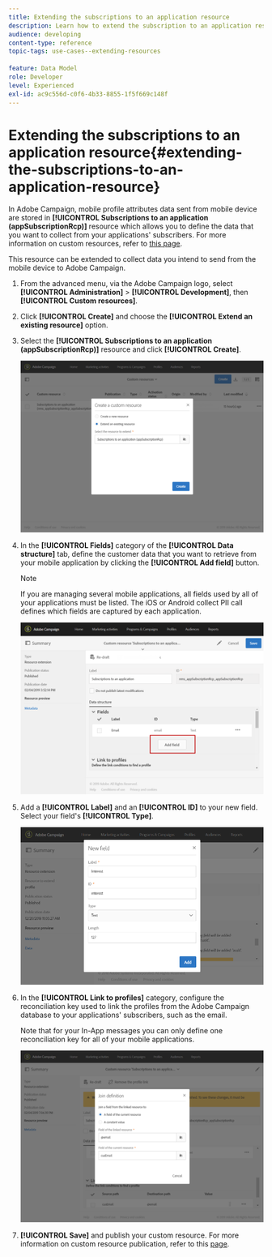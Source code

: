 ```yaml
---
title: Extending the subscriptions to an application resource
description: Learn how to extend the subscription to an application resource
audience: developing
content-type: reference
topic-tags: use-cases--extending-resources

feature: Data Model
role: Developer
level: Experienced
exl-id: ac9c556d-c0f6-4b33-8855-1f5f669c148f
---
```

# Extending the subscriptions to an application resource{#extending-the-subscriptions-to-an-application-resource}

In Adobe Campaign, mobile profile attributes data sent from mobile device are stored in **[!UICONTROL Subscriptions to an application (appSubscriptionRcp)]** resource which allows you to define the data that you want to collect from your applications' subscribers. For more information on custom resources, refer to [this page](../../developing/using/key-steps-to-add-a-resource.md).

This resource can be extended to collect data you intend to send from the mobile device to Adobe Campaign.

1. From the advanced menu, via the Adobe Campaign logo, select **[!UICONTROL Administration]** > **[!UICONTROL Development]**, then **[!UICONTROL Custom resources]**.
1. Click **[!UICONTROL Create]** and choose the **[!UICONTROL Extend an existing resource]** option.
1. Select the **[!UICONTROL Subscriptions to an application (appSubscriptionRcp)]** resource and click **[!UICONTROL Create]**.

   ![](assets/in_app_personal_data_4.png)

1. In the **[!UICONTROL Fields]** category of the **[!UICONTROL Data structure]** tab, define the customer data that you want to retrieve from your mobile application by clicking the **[!UICONTROL Add field]** button.

   >[!NOTE]
   >
   >If you are managing several mobile applications, all fields used by all of your applications must be listed. The iOS or Android collect PII call defines which fields are captured by each application.

   ![](assets/in_app_personal_data.png)

1. Add a **[!UICONTROL Label]** and an **[!UICONTROL ID]** to your new field. Select your field's **[!UICONTROL Type]**.

   ![](assets/schema_extension_uc9.png)

1. In the **[!UICONTROL Link to profiles]** category, configure the reconciliation key used to link the profiles from the Adobe Campaign database to your applications' subscribers, such as the email.

   Note that for your In-App messages you can only define one reconciliation key for all of your mobile applications.

   ![](assets/in_app_personal_data_3.png)

1. **[!UICONTROL Save]** and publish your custom resource. For more information on custom resource publication, refer to this [page](../../developing/using/updating-the-database-structure.md#publishing-a-custom-resource).
